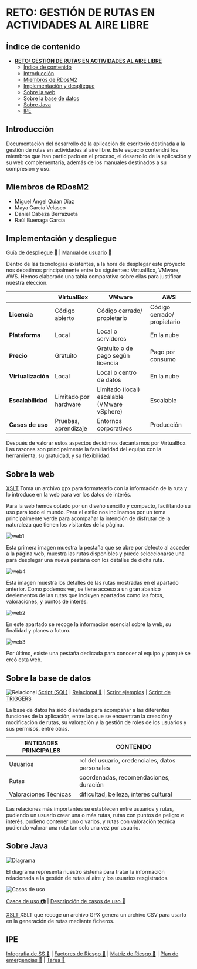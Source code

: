 # **RETO: GESTIÓN DE RUTAS EN ACTIVIDADES AL AIRE LIBRE**

## Índice de contenido

- [**RETO: GESTIÓN DE RUTAS EN ACTIVIDADES AL AIRE LIBRE**](#reto-gestión-de-rutas-en-actividades-al-aire-libre)
  - [Índice de contenido](#índice-de-contenido)
  - [Introducción](#introducción)
  - [Miembros de RDosM2](#miembros-de-rdosm2)
  - [Implementación y despliegue](#implementación-y-despliegue)
  - [Sobre la web](#sobre-la-web)
  - [Sobre la base de datos](#sobre-la-base-de-datos)
  - [Sobre Java](#sobre-java)
  - [IPE](#ipe)

## Introducción

Documentación del desarrollo de la aplicación de escritorio destinada a la gestión de rutas en actividades al aire libre. Este espacio contendrá los miembros que han participado en el proceso, el desarrollo de la aplicación y su web complementaria, además de los manuales destinados a su compresión y uso.

## Miembros de RDosM2

- Miguel Ángel Quian Díaz
- Maya García Velasco
- Daniel Cabeza Berrazueta
- Raúl Buenaga García


   
## Implementación y despliegue

[Guía de despliegue 📑](https://educantabria.sharepoint.com/:b:/r/sites/RETODAM1DAM12025-39009471-DAM1-EQUIPO1/Documentos%20compartidos/DAM1-EQUIPO1/ARCHIVOS%20RETO/MANUAL%20DESPLIEGUE.pdf?csf=1&web=1&e=sVfAos) | [Manual de usuario 📑](https://educantabria.sharepoint.com/:w:/r/sites/RETODAM1DAM12025-39009471-DAM1-EQUIPO1/Documentos%20compartidos/DAM1-EQUIPO1/ARCHIVOS%20RETO/MANUAL%20USUARIO.docx?d=w06038e8d45524639a670f50dc6b88509&csf=1&web=1&e=OlXqLQ)

Dentro de las tecnologías existentes, a la hora de desplegar este proyecto nos debatimos principalmente entre las siguientes: VirtualBox, VMware, AWS. Hemos elaborado una tabla comparativa sobre ellas para justificar nuestra elección. 

| | VIrtualBox  | VMware | AWS |
|---|---|---|---|
|**Licencia** |Código abierto | Código cerrado/ propietario|Código cerrado/ propietario|
|**Plataforma** | Local |Local o servidores |  En la nube | 
|**Precio**| Gratuito | Gratuito o de pago según licencia | Pago por consumo | 
|**Virtualización** | Local | Local o centro de datos | En la nube |
|**Escalabilidad** | Limitado por hardware | Limitado (local) escalable (VMware vSphere) | Escalable |
|**Casos de uso** | Pruebas, aprendizaje | Entornos corporativos | Producción |



Después de valorar estos aspectos decidimos decantarnos por VirtualBox. Las razones son principalmente la familiaridad del equipo con la herramienta, su gratuidad, y su flexibilidad.

## Sobre la web

[XSLT](https://educantabria.sharepoint.com/:u:/r/sites/RETODAM1DAM12025-39009471-DAM1-EQUIPO1/Documentos%20compartidos/DAM1-EQUIPO1/ARCHIVOS%20RETO/gpxToHtml?csf=1&web=1&e=D1xcbi)
Toma un archivo gpx para formatearlo con la información de la ruta y lo introduce en la web para ver los datos de interés.


Para la web hemos optado por un diseño sencillo y compacto, facilitando su uso para todo el mundo. Para el estilo nos inclinamos por un tema principalmente verde para acompañar la intención de disfrutar de la naturaleza que tienen los visitantes de la página.  

![web1](/imagenes/web1.PNG)


 Esta primera imagen muestra la pestaña que se abre por defecto al acceder a la página web, muestra las rutas disponibles y puede seleccionarse una para desplegar una nueva pestaña con los detalles de dicha ruta.


![web4](/imagenes/web4.PNG)

Esta imagen muestra los detalles de las rutas mostradas en el apartado anterior. Como podemos ver, se tiene acceso a un gran abanico deelementos de las rutas que incluyen apartados como las fotos, valoraciones, y puntos de interés. 

![web2](/imagenes/web2.PNG)

En este apartado se recoge la información esencial sobre la web, su finalidad y planes a futuro.

![web3](/imagenes/web3.PNG)

Por último, existe una pestaña dedicada para conocer al equipo y porqué se creó esta web. 




## Sobre la base de datos
<!--Para enlazar imagenes, añade una ! a un enlace normal-->
  ![Relacional](/imagenes/EER_EQUIPO1_V9.png)
  [Script (SQL)](https://educantabria.sharepoint.com/:u:/r/sites/RETODAM1DAM12025-39009471-DAM1-EQUIPO1/Documentos%20compartidos/DAM1-EQUIPO1/ARCHIVOS%20RETO/BD/GeneracionBD_Equipo1.sql?csf=1&web=1&e=hKzkjL) | [Relacional 📑](https://educantabria.sharepoint.com/:b:/r/sites/RETODAM1DAM12025-39009471-DAM1-EQUIPO1/Documentos%20compartidos/DAM1-EQUIPO1/ARCHIVOS%20RETO/BD/EER_EQUIPO1_V9.pdf?csf=1&web=1&e=KapWHP) | [Script ejemplos](https://educantabria.sharepoint.com/:u:/r/sites/RETODAM1DAM12025-39009471-DAM1-EQUIPO1/Documentos%20compartidos/DAM1-EQUIPO1/ARCHIVOS%20RETO/BD/DatosEjemploBD_Equipo1.sql?csf=1&web=1&e=DBjGqU) | [Script de TRIGGERS](https://educantabria.sharepoint.com/:u:/r/sites/RETODAM1DAM12025-39009471-DAM1-EQUIPO1/Documentos%20compartidos/DAM1-EQUIPO1/ARCHIVOS%20RETO/BD/Script%20disparadores-Equipo1.sql?csf=1&web=1&e=PxRWOw)

La base de datos ha sido diseñada para acompañar a las diferentes funciones de la aplicación, entre las que se encuentran la creación y modificación de rutas, su valoración y la gestión de roles de los usuarios y sus permisos, entre otras. 

| ENTIDADES PRINCIPALES|CONTENIDO|
|---|---|
|Usuarios| rol del usuario, credenciales, datos personales
|Rutas| coordenadas, recomendaciones, duración
Valoraciones Técnicas| dificultad, belleza, interés cultural


Las relaciones más importantes se establecen entre usuarios y rutas, pudiendo un usuario crear una o más rutas, rutas con puntos de peligro e interés, pudieno contener uno o varios, y rutas con valoración técnica pudiendo valorar una ruta tan solo una vez por usuario.

  ## Sobre Java

<!-- FOTOS  -->
  ![Diagrama](imagenes/Diagrama_clases_ultimo.png)

  El diagrama representa nuestro sistema para tratar la información relacionada a la gestión de rutas al aire y los usuarios resgistrados. 

  ![Casos de uso](imagenes/casos_uso.png)


[Casos de uso 📷](https://educantabria.sharepoint.com/:i:/r/sites/RETODAM1DAM12025-39009471-DAM1-EQUIPO1/Documentos%20compartidos/DAM1-EQUIPO1/ARCHIVOS%20RETO/casos_uso.drawio.png?csf=1&web=1&e=hHwa4F) |
[Descripción de casos de uso 📑](https://educantabria.sharepoint.com/:w:/r/sites/RETODAM1DAM12025-39009471-DAM1-EQUIPO1/Documentos%20compartidos/DAM1-EQUIPO1/ARCHIVOS%20RETO/descripci%C3%B3n%20de%20casos%20de%20uso.docx?d=w5e06507a021a45c7ab6b5103337c9e46&csf=1&web=1&e=00XqIP)




[XSLT ](https://educantabria.sharepoint.com/:u:/r/sites/RETODAM1DAM12025-39009471-DAM1-EQUIPO1/Documentos%20compartidos/DAM1-EQUIPO1/ARCHIVOS%20RETO/gpxToCSV?csf=1&web=1&e=XLbvS2) XSLT que recoge un archivo GPX genera un archivo CSV para usarlo en la generación de rutas mediante ficheros.
## IPE

[Infografia de SS 📑](https://educantabria.sharepoint.com/:b:/r/sites/RETODAM1DAM12025-39009471-DAM1-EQUIPO1/Documentos%20compartidos/DAM1-EQUIPO1/ARCHIVOS%20RETO/Infografia%20SS.pdf?csf=1&web=1&e=En4MY3) | 
[Factores de Riesgo 📑](https://educantabria.sharepoint.com/:b:/r/sites/RETODAM1DAM12025-39009471-DAM1-EQUIPO1/Documentos%20compartidos/DAM1-EQUIPO1/ARCHIVOS%20RETO/IDENTIFICACION_DE_RIESGOS_EQUIPO1.pdf?csf=1&web=1&e=Mhk5Ep) |
[Matriz de Riesgo 📑](https://educantabria.sharepoint.com/:b:/r/sites/RETODAM1DAM12025-39009471-DAM1-EQUIPO1/Documentos%20compartidos/DAM1-EQUIPO1/ARCHIVOS%20RETO/Matriz%20de%20riesgo.pdf?csf=1&web=1&e=s3ks61) |
[Plan de emergencias 📑](https://educantabria.sharepoint.com/:b:/r/sites/RETODAM1DAM12025-39009471-DAM1-EQUIPO1/Documentos%20compartidos/DAM1-EQUIPO1/ARCHIVOS%20RETO/Plan%20de%20emergencias.pdf?csf=1&web=1&e=8r9907) |
[Tarea 📑](https://educantabria.sharepoint.com/:b:/r/sites/RETODAM1DAM12025-39009471-DAM1-EQUIPO1/Documentos%20compartidos/DAM1-EQUIPO1/ARCHIVOS%20RETO/Tarea_IT_Equipo1.pdf?csf=1&web=1&e=qgO1M3)




